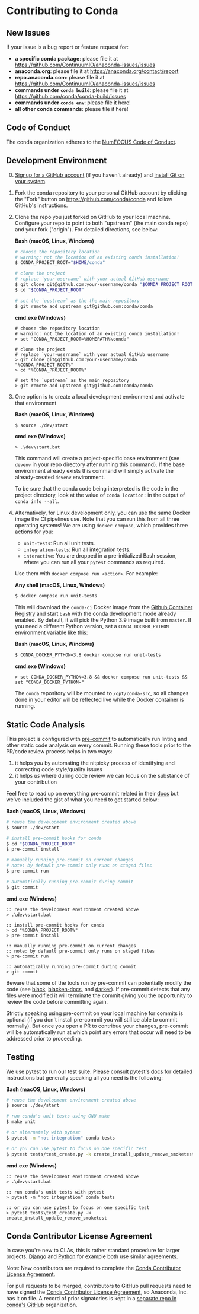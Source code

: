 # Contributing to Conda

## New Issues

If your issue is a bug report or feature request for:

* **a specific conda package**: please file it at <https://github.com/ContinuumIO/anaconda-issues/issues>
* **anaconda.org**: please file it at <https://anaconda.org/contact/report>
* **repo.anaconda.com**: please file it at <https://github.com/ContinuumIO/anaconda-issues/issues>
* **commands under `conda build`**: please file it at <https://github.com/conda/conda-build/issues>
* **commands under `conda env`**: please file it here!
* **all other conda commands**: please file it here!

## Code of Conduct

The conda organization adheres to the [NumFOCUS Code of Conduct](https://www.numfocus.org/code-of-conduct).

## Development Environment

0. [Signup for a GitHub account][github signup] (if you haven't already) and
   [install Git on your system][install git].
1. Fork the conda repository to your personal GitHub account by clicking the
   "Fork" button on https://github.com/conda/conda and follow GitHub's
   instructions.
2. Clone the repo you just forked on GitHub to your local machine. Configure
   your repo to point to both "upstream" (the main conda repo) and your fork
   ("origin"). For detailed directions, see below:

   **Bash (macOS, Linux, Windows)**

   ```bash
   # choose the repository location
   # warning: not the location of an existing conda installation!
   $ CONDA_PROJECT_ROOT="$HOME/conda"

   # clone the project
   # replace `your-username` with your actual GitHub username
   $ git clone git@github.com:your-username/conda "$CONDA_PROJECT_ROOT"
   $ cd "$CONDA_PROJECT_ROOT"

   # set the `upstream` as the the main repository
   $ git remote add upstream git@github.com:conda/conda
   ```

   **cmd.exe (Windows)**

   ```batch
   # choose the repository location
   # warning: not the location of an existing conda installation!
   > set "CONDA_PROJECT_ROOT=%HOMEPATH%\conda"

   # clone the project
   # replace `your-username` with your actual GitHub username
   > git clone git@github.com:your-username/conda "%CONDA_PROJECT_ROOT%"
   > cd "%CONDA_PROJECT_ROOT%"

   # set the `upstream` as the main repository
   > git remote add upstream git@github.com:conda/conda
   ```

3. One option is to create a local development environment and activate that environment

   **Bash (macOS, Linux, Windows)**

   ```bash
   $ source ./dev/start
   ```

   **cmd.exe (Windows)**

   ```batch
   > .\dev\start.bat
   ```

   This command will create a project-specific base environment (see `devenv`
   in your repo directory after running this command). If the base environment
   already exists this command will simply activate the already-created
   `devenv` environment.

   To be sure that the conda code being interpreted is the code in the project
   directory, look at the value of `conda location:` in the output of
   `conda info --all`.

4. Alternatively, for Linux development only, you can use the same Docker
   image the CI pipelines use. Note that you can run this from all three operating
   systems! We are using `docker compose`, which provides three actions for you:

   - `unit-tests`: Run all unit tests.
   - `integration-tests`: Run all integration tests.
   - `interactive`: You are dropped in a pre-initialized Bash session, where you can
     run all your `pytest` commands as required.

   Use them with `docker compose run <action>`. For example:


   **Any shell (macOS, Linux, Windows)**

   ```bash
   $ docker compose run unit-tests
   ```

   This will download the `conda-ci` Docker image from the
   [Github Container Registry](https://github.com/conda/conda/pkgs/container/conda-ci)
   and start `bash` with the conda development mode already enabled.
   By default, it will pick the Python 3.9 image built from `master`. If you need
   a different Python version, set a `CONDA_DOCKER_PYTHON` environment variable like this:

   **Bash (macOS, Linux, Windows)**

   ```bash
   $ CONDA_DOCKER_PYTHON=3.8 docker compose run unit-tests
   ```

   **cmd.exe (Windows)**

   ```batch
   > set CONDA_DOCKER_PYTHON=3.8 && docker compose run unit-tests && set "CONDA_DOCKER_PYTHON="
   ```

   The `conda` repository will be mounted to `/opt/conda-src`, so all changes done in your
   editor will be reflected live while the Docker container is running.

## Static Code Analysis

This project is configured with [pre-commit](https://pre-commit.com/) to
automatically run linting and other static code analysis on every commit.
Running these tools prior to the PR/code review process helps in two ways:

1. it helps *you* by automating the nitpicky process of identifying and
   correcting code style/quality issues
2. it helps *us* where during code review we can focus on the substance of
   your contribution

Feel free to read up on everything pre-commit related in their
[docs](https://pre-commit.com/#quick-start) but we've included the gist of
what you need to get started below:

**Bash (macOS, Linux, Windows)**

```bash
# reuse the development environment created above
$ source ./dev/start

# install pre-commit hooks for conda
$ cd "$CONDA_PROJECT_ROOT"
$ pre-commit install

# manually running pre-commit on current changes
# note: by default pre-commit only runs on staged files
$ pre-commit run

# automatically running pre-commit during commit
$ git commit
```

**cmd.exe (Windows)**

```batch
:: reuse the development environment created above
> .\dev\start.bat

:: install pre-commit hooks for conda
> cd "%CONDA_PROJECT_ROOT%"
> pre-commit install

:: manually running pre-commit on current changes
:: note: by default pre-commit only runs on staged files
> pre-commit run

:: automatically running pre-commit during commit
> git commit
```

Beware that some of the tools run by pre-commit can potentially modify the
code (see [black](https://github.com/psf/black),
[blacken-docs](https://github.com/asottile/blacken-docs), and
[darker](https://github.com/akaihola/darker)). If pre-commit detects that any
files were modified it will terminate the commit giving you the opportunity to
review the code before committing again.

Strictly speaking using pre-commit on your local machine for commits is
optional (if you don't install pre-commit you will still be able to commit
normally). But once you open a PR to contribue your changes, pre-commit will
be automatically run at which point any errors that occur will need to be
addressed prior to proceeding.

## Testing

We use pytest to run our test suite. Please consult pytest's
[docs](https://docs.pytest.org/en/6.2.x/usage.html) for detailed instructions
but generally speaking all you need is the following:

**Bash (macOS, Linux, Windows)**

```bash
# reuse the development environment created above
$ source ./dev/start

# run conda's unit tests using GNU make
$ make unit

# or alternately with pytest
$ pytest -m "not integration" conda tests

# or you can use pytest to focus on one specific test
$ pytest tests/test_create.py -k create_install_update_remove_smoketest
```

**cmd.exe (Windows)**

```batch
:: reuse the development environment created above
> .\dev\start.bat

:: run conda's unit tests with pytest
> pytest -m "not integration" conda tests

:: or you can use pytest to focus on one specific test
> pytest tests\test_create.py -k create_install_update_remove_smoketest
```

## Conda Contributor License Agreement

In case you're new to CLAs, this is rather standard procedure for larger
projects. [Django](https://www.djangoproject.com/foundation/cla/) and
[Python](https://www.python.org/psf/contrib/contrib-form/) for example
both use similar agreements.

Note: New contributors are required to complete the [Conda Contributor License Agreement][1].

For pull requests to be merged, contributors to GitHub pull requests need to
have signed the [Conda Contributor License Agreement][1], so Anaconda, Inc.
has it on file. A record of prior signatories is kept in a [separate repo in
conda's GitHub][2] organization.

[1]: https://conda.io/en/latest/contributing.html#conda-contributor-license-agreement
[2]: https://github.com/conda/clabot-config/blob/master/.clabot
[install git]: https://git-scm.com/book/en/v2/Getting-Started-Installing-Git
[github signup]: https://github.com/signup
